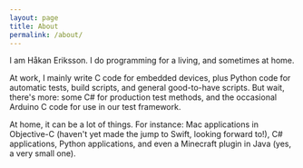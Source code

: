 ```yaml
---
layout: page
title: About
permalink: /about/
---
```


I am Håkan Eriksson. I do programming for a living, and sometimes at home. 

At work, I mainly write C code for embedded devices, plus Python code for automatic tests, build scripts, and general good-to-have scripts. But wait, there's more: some C# for production test methods, and the occasional Arduino C code for use in our test framework.

At home, it can be a lot of things. For instance: Mac applications in Objective-C (haven't yet made the jump to Swift, looking forward to!), C# applications, Python applications, and even a Minecraft plugin in Java (yes, a very small one). 

